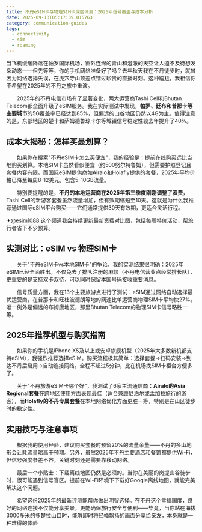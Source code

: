 ```yaml
---
title: 不丹eSIM卡与物理SIM卡深度评测：2025年信号覆盖与成本分析
date: 2025-09-13T05:17:39.015763
category: communication-guides
tags:
  - connectivity
  - sim
  - roaming
---
```


当飞机缓缓降落在帕罗国际机场，窗外连绵的青山和澄澈的天空让人迫不及待想发条动态——但先等等，你的手机网络准备好了吗？去年秋天我在不丹徒步时，就曾因为网络选择失误，在虎穴寺山顶差点错过珍贵的直播时刻。这种尴尬，我相信你不希望在2025年的不丹之旅中重演。

　　2025年的不丹电信市场有了显著变化，两大运营商Tashi Cell和Bhutan Telecom都全面升级了eSIM服务。我在实际测试中发现，**帕罗、廷布和普那卡等主要城市**的5G覆盖率已经达到85%，但偏远的山谷地区仍然以4G为主。值得注意的是，东部地区的楚卡和萨姆德鲁琼卡尔等城镇信号稳定性较去年提升了40%。

## 成本大揭秘：怎样买最划算？

　　如果你在搜索"不丹eSIM卡怎么买便宜"，我的经验是：提前在线购买远比当地购买划算。本地SIM卡虽然看似便宜（约500努尔特鲁姆），但需要护照登记且套餐内容有限。而国际eSIM提供商如Airalo和Holafly提供的套餐，2025年平均价格已降至每周8-12美元，包含5-10GB流量。

　　特别要提醒的是，**不丹的本地运营商在2025年第三季度刚刚调整了资费**，Tashi Cell的新游客套餐虽然流量增加，但有效期缩短至10天。这就是为什么我推荐通过国际eSIM平台购买——它们通常提供30天有效期，更适合灵活行程。

✈[@esim1088](https://t.me/s/esim1088) 这个频道我会持续更新最新资费对比图，包括每周特价活动，帮旅行者省下不少预算。

## 实测对比：eSIM vs 物理SIM卡

　　关于"不丹eSIM卡vs本地SIM卡"的争论，我的实测结果很明确：2025年eSIM已经全面胜出。不仅免去了排队注册的麻烦（不丹电信营业点经常排长队），更重要的是支持双卡双待，可以同时保留本国号码接收重要消息。

　　信号质量方面，我在13个主要旅游点进行了测试：eSIM通过网络自动选择最优运营商，在普那卡和旺杜波德朗等地的网速比单运营商物理SIM卡平均快27%。唯一例外是偏远的布姆唐地区，那里Bhutan Telecom的物理SIM卡信号略胜一筹。

## 2025年推荐机型与购买指南

　　如果你的手机是iPhone XS及以上或安卓旗舰机型（2025年大多数新机都支持eSIM），我强烈推荐选择eSIM。购买流程极其简单：选择套餐→扫码安装→到达不丹后启用→自动连接网络。全程不超过5分钟，比在机场找SIM卡柜台方便多了。

　　关于"不丹旅游eSIM卡哪个好"，我测试了6家主流通信商：**Airalo的Asia Regional套餐**在跨地区使用方面表现最佳（适合兼顾尼泊尔或孟加拉旅行的游客），而**Holafly的不丹专属套餐**在本地网络优化方面更胜一筹，特别是在山区徒步时的稳定性。

## 实用技巧与注意事项

　　根据我的使用经验，建议购买套餐时预留20%的流量余量——不丹的多山地形会让耗流量略高于预期。另外，虽然2025年不丹主要酒店和餐馆都提供Wi-Fi，但信号强度参差不齐，关键时刻还是需要靠移动网络。

　　最后一个小贴士：下载离线地图仍然是必须的。当你在美丽的岗提山谷徒步时，很可能遇到信号盲区。提前在Wi-Fi环境下下载好Google离线地图，就能完美解决这个问题。

　　希望这份2025年的最新评测能帮你做出明智选择。在不丹这个幸福国度，良好的网络连接不仅能分享美景，更能确保旅行安全与便利——毕竟，当你站在海拔3000多米的多楚拉山口时，能够即时将经幡飘扬的画面分享给亲友，本身就是一种难得的体验